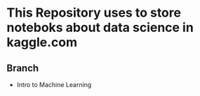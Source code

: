 # This Repository uses to store noteboks about data science in kaggle.com

## Branch
- Intro to Machine Learning

